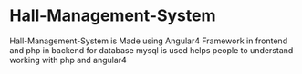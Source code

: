 # Hall-Management-System
Hall-Management-System is Made using Angular4 Framework in frontend and php in backend for database mysql is used
helps people to understand working with php and angular4
